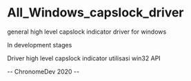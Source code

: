 # All_Windows_capslock_driver
general high level capslock indicator driver for windows

In development stages

Driver high level capslock indicator
utilisasi win32 API

-- ChronomeDev 2020 --
